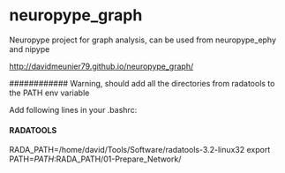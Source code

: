 # neuropype_graph
Neuropype project for graph analysis, can be used from neuropype_ephy and nipype

http://davidmeunier79.github.io/neuropype_graph/

############ Warning, should add all the directories from radatools to the PATH env variable

Add following lines in your .bashrc:

#### RADATOOLS
RADA_PATH=/home/david/Tools/Software/radatools-3.2-linux32
export PATH=$PATH:$RADA_PATH/01-Prepare_Network/




